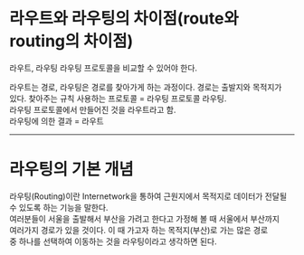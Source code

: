 # 라우트와 라우팅의 차이점(route와 routing의 차이점)   
라우트, 라우팅 라우팅 프로토콜을 비교할 수 있어야 한다.  
   
라우트는 경로, 라우팅은 경로를 찾아가게 하는 과정이다. 경로는 출발지와 목적지가   
있다. 찾아주는 규칙 사용하는 프로토콜 = 라우팅 프로토콜 라우팅.  
라우팅 프로토콜에서 만들어진 것을 라우트라고 함.   
라우팅에 의한 결과 = 라우트   

---

# 라우팅의 기본 개념
라우팅(Routing)이란 Internetwork을 통하여 근원지에서 목적지로 데이터가 전달될  
수 있도록 하는 기능을 말한다.   
여러분들이 서울을 출발해서 부산을 가려고 한다고 가정해 볼 때 서울에서 부산까지  
여러가지 경로가 있을 것이다. 이 때 가고자 하는 목적지(부산)로 가는 많은 경로   
중 하나를 선택하여 이동하는 것을 라우팅이라고 생각하면 된다. 


























